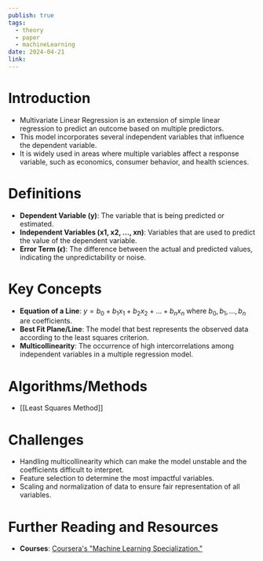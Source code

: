 ```yaml
---
publish: true
tags:
  - theory
  - paper
  - machineLearning
date: 2024-04-21
link:
---
```

# Introduction

* Multivariate Linear Regression is an extension of simple linear regression to predict an outcome based on multiple predictors.
* This model incorporates several independent variables that influence the dependent variable.
* It is widely used in areas where multiple variables affect a response variable, such as economics, consumer behavior, and health sciences.

# Definitions
- **Dependent Variable (y)**: The variable that is being predicted or estimated.
- **Independent Variables (x1, x2, ..., xn)**: Variables that are used to predict the value of the dependent variable.
- **Error Term ($\epsilon$)**: The difference between the actual and predicted values, indicating the unpredictability or noise.

# Key Concepts
- **Equation of a Line**: $y = b_0 + b_1x_1 + b_2x_2 + \dots + b_nx_n$ where $b_0, b_1, \dots, b_n$ are coefficients.
- **Best Fit Plane/Line**: The model that best represents the observed data according to the least squares criterion.
- **Multicollinearity**: The occurrence of high intercorrelations among independent variables in a multiple regression model.

# Algorithms/Methods
- [[Least Squares Method]]

# Challenges
- Handling multicollinearity which can make the model unstable and the coefficients difficult to interpret.
- Feature selection to determine the most impactful variables.
- Scaling and normalization of data to ensure fair representation of all variables.

# Further Reading and Resources
- **Courses**: [Coursera's "Machine Learning Specialization."]()
